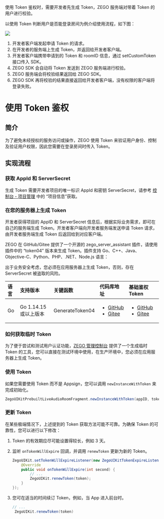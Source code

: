 使用 Token 鉴权时，需要开发者先生成 Token，ZEGO 服务端对带着 Token 的用户进行校验。

以使用 Token 判断用户是否能登录房间为例介绍使用流程，如下图：

<Frame width="512" height="auto" caption="">
  <img src="https://doc-media.zego.im/sdk-doc/Pics/QuickStart/token_uml_liveroom.png" />
</Frame>

1. 开发者客户端发起申请 Token 的请求。
2. 在开发者的服务端上生成 Token，并返回给开发者客户端。
3. 开发者客户端携带申请到的 Token 和 roomID 信息，通过 setCustomToken 接口传入 SDK。
4. ZEGO SDK 会自动将 Token 发送到 ZEGO 服务端进行校验。
5. ZEGO 服务端会将校验结果返回给 ZEGO SDK。
6. ZEGO SDK 再将校验的结果直接返回给开发者客户端，没有权限的客户端将登录失败。


# 使用 Token 鉴权


## 简介

为了避免未经授权的服务访问或操作，ZEGO 使用 Token 来验证用户身份、控制及验证用户权限，因此您需要在登录房间时传入 Token。

## 实现流程

<TokenImplementationProcessAudioroom/>

### 获取 AppId 和 ServerSecret

生成 Token 需要开发者项目的唯一标识 AppId 和密钥 ServerSecret，请参考 [控制台 - 项目管理](https://doc-zh.zego.im/article/12107) 中的 “项目信息”获取。

### 在您的服务器上生成 Token


开发者获得项目的 AppID 和 ServerSecret 信息后，根据实际业务需求，即可在自己的服务端生成 Token。开发者客户端向开发者服务端发送申请 Token 请求，由开发者服务端生成 Token 后返回给到对应客户端。

ZEGO 在 GitHub/Gitee 提供了一个开源的 zego_server_assistant 插件，请使用插件中的 “token04” 版本来生成 Token。插件支持 Go、C++、Java、Objective-C、Python、PHP、.NET、Node.js 语言：

<Warning title="注意">

出于业务安全考虑，您必须在应用服务器上生成 Token，否则，存在 ServerSecret 被盗取的风险。
</Warning>

| 语言 | 支持版本              | 关键函数        | 代码库地址                                                                                                                                                                                                                                                                                 | 基础鉴权 Token                                                                                                                                                                                                                                                                                                                 |
| :--- | :-------------------- | :-------------- | :----------------------------------------------------------------------------------------------------------------------------------------------------------------------------------------------------------------------------------------------------------------------------------------- | :----------------------------------------------------------------------------------------------------------------------------------------------------------------------------------------------------------------------------------------------------------------------------------------------------------------------------- |
| Go   | Go 1.14.15 或以上版本 | GenerateToken04 | <ul><li><a target="_blank" href="https://github.com/zegoim/zego_server_assistant/tree/release/github/token/go/src/token04">GitHub</a></li><li><a target="_blank" href="https://gitee.com/zegodev_admin/zego_server_assistant/tree/release/github/token/go/src/token04">Gitee</a></li></ul> | <ul><li><a target="_blank" href="https://github.com/zegoim/zego_server_assistant/blob/release/github/token/go/sample/token04/sample-base.go">GitHub</a></li><li><a target="_blank" href="https://gitee.com/zegodev_admin/zego_server_assistant/blob/release/github/token/go/sample/token04/sample-base.go">Gitee</a></li></ul> |


### 如何获取临时 Token

为了便于尝试和测试用户认证功能，[ZEGO 管理控制台](https://console.zego.com) 提供了一个生成临时 Token 的工具，您可以直接在测试环境中使用，在生产环境中，您必须在应用服务器上生成 Token。

### 使用 Token

如果您需要使用 Token 而不是 Appsign，您可以调用 `newInstanceWithToken` 来完成初始化。

```java
ZegoUIKitPrebuiltLiveAudioRoomFragment.newInstanceWithToken(appID, token, userID, userName, roomID, config)
```

### 更新 Token

在某些极端情况下，上述提到的 Token 获取方法可能不可靠。为确保 Token 的可靠性，您可以进行以下修改：

1. Token 的有效期应尽可能设置得较长，例如 3 天。
2. 监听 `onTokenWillExpire` 回调，并调用 `renewToken` 更新为新的 Token。
    ```java
    ZegoUIKit.setTokenWillExpireListener(new ZegoUIKitTokenExpireListener() {
        @Override
        public void onTokenWillExpire(int second) {
            // ...
            ZegoUIKit.renewToken(token);
        }
    });
    ```

3. 您可在适当的时间续订 Token，例如，当 App 进入前台时。
   ```java
   // ...
    ZegoUIKit.renewToken(token)
   ```
